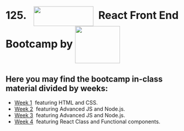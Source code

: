  <h1>125.  &nbsp;
  <img width="160" height="53" align="center" src="https://cdn03.ciceksepeti.com/Themes/Ciceksepeti/Assets/images/logo-new-ciceksepeti.png?v=3.1.1.35259">  &nbsp;React Front End Bootcamp by <img width="120" height="100" align="center" src="https://uploads-ssl.webflow.com/6097e0eca1e87557da031fef/609859a191abe5d64b17fed3_Patika%20logo-p-500.png">
</h1>

## Here you may find the bootcamp in-class material divided by weeks: 

* [Week 1](https://github.com/CaglayanYanikoglu/training/tree/main/week-1) &nbsp;featuring HTML and CSS. 
* [Week 2](https://github.com/CaglayanYanikoglu/training/tree/main/week-2) &nbsp;featuring Advanced JS and Node.js. 
* [Week 3](https://github.com/CaglayanYanikoglu/training/tree/main/week-3) &nbsp;featuring Advanced JS and Node.js. 
* [Week 4](https://github.com/CaglayanYanikoglu/training/tree/main/week-4) &nbsp;featuring React Class and Functional components. 
